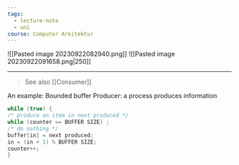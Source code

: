 ```yaml
---
tags:
  - lecture-note
  - uni
course: Computer Arkitektur
---
```

![[Pasted image 20230922082940.png]]
![[Pasted image 20230922091658.png|250]]

***
>See also [[Consumer]]

An example: Bounded buffer
Producer: a process produces information

```c
while (true) {
/* produce an item in next produced */
while (counter == BUFFER SIZE) ;
/* do nothing */
buffer[in] = next produced;
in = (in + 1) % BUFFER SIZE;
counter++;
}
```
